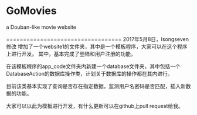 # GoMovies
a Douban-like movie website

==================================
2017年5月8日，lsongseven修改
增加了一个website1的文件夹，其中是一个模板程序，大家可以在这个程序上进行开发。
其中，基本完成了登陆和用户注册的功能。

在该模板程序的app_code文件夹内新建一个database文件夹，其中包括一个DatabaseAction的数据库操作类，计划关于数据库的操作都在其内进行。

目前该类基本实现了查询是否存在指定数据，监测用户名密码是否匹配，插入新数据的功能。

大家可以以此为模板进行开发，有什么更新可以在github上pull request给我。